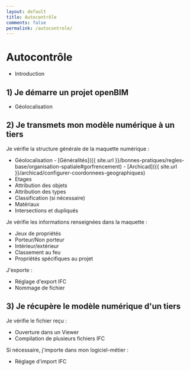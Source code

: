 ```yaml
---
layout: default
title: Autocontrôle
comments: false
permalink: /autocontrole/
---
```


# Autocontrôle

* Introduction

## 1) Je démarre un projet openBIM

* Géolocalisation

## 2) Je transmets mon modèle numérique à un tiers

Je vérifie la structure générale de la maquette numérique :

* Géolocalisation - [Généralités]({{ site.url }}/bonnes-pratiques/regles-base/organisation-spatiale#gorfrencement) - [Archicad]({{ site.url }}/archicad/configurer-coordonnees-geographiques)
* Etages
* Attribution des objets
* Attribution des types
* Classification (si nécessaire)
* Matériaux
* Intersections et dupliqués

Je vérifie les informations renseignées dans la maquette :

* Jeux de propriétés
* Porteur/Non porteur
* Intérieur/extérieur
* Classement au feu
* Propriétés spécifiques au projet

J'exporte :

* Réglage d'export IFC
* Nommage de fichier

## 3) Je récupère le modèle numérique d'un tiers

Je vérifie le fichier reçu :

* Ouverture dans un Viewer
* Compilation de plusieurs fichiers IFC

Si nécessaire, j'importe dans mon logiciel-métier :

* Réglage d'import IFC

